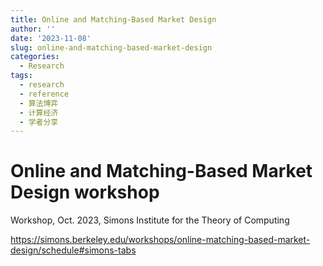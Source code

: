 ```yaml
---
title: Online and Matching-Based Market Design
author: ''
date: '2023-11-08'
slug: online-and-matching-based-market-design
categories:
  - Research
tags:
  - research
  - reference
  - 算法博弈
  - 计算经济
  - 学者分享
---
```


# Online and Matching-Based Market Design workshop

Workshop, Oct. 2023, Simons Institute for the Theory of Computing

<https://simons.berkeley.edu/workshops/online-matching-based-market-design/schedule#simons-tabs>
